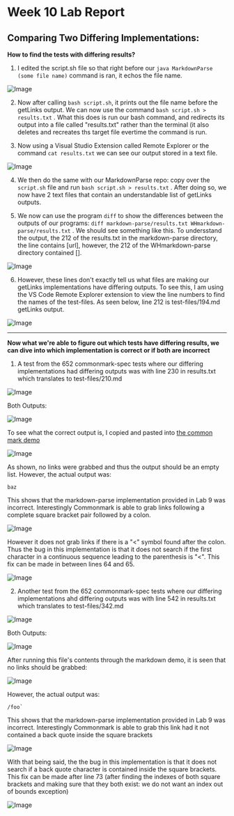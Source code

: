 # Week 10 Lab Report
## Comparing Two Differing Implementations:

**How to find the tests with differing results?**

1. I edited the script.sh file so that right before our `java MarkdownParse (some file name)` command is ran, it echos the file name.

![Image](screenshots_LR5/scriptshFile.png)

2. Now after calling `bash script.sh`, it prints out the file name before the getLinks output. We can now use the command `bash script.sh > results.txt` . What this does is run our bash command, and redirects its output into a file called "results.txt" rather than the terminal (it also deletes and recreates ths target file evertime the command is run.

3. Now using a Visual Studio Extension called Remote Explorer or the command `cat results.txt` we can see our output stored in a text file.

![Image](screenshots_LR5/outputRedirection.png)

4. We then do the same with our MarkdownParse repo: copy over the `script.sh` file and run `bash script.sh > results.txt` . After doing so, we now have 2 text files that contain an understandable list of getLinks outputs. 

5. We now can use the program `diff` to show the differences between the outputs of our programs: `diff markdown-parse/results.txt WHmarkdown-parse/results.txt` . We should see something like this. To undersstand the output, the 212 of the results.txt in the markdown-parse directory, the line contains [url], however, the 212 of the WHmarkdown-parse directory contained []. 

![Image](screenshots_LR5/diffOutputs.png)

6. However, these lines don't exactly tell us what files are making our getLinks implementations have differing outputs. To see this, I am using the VS Code Remote Explorer extension to view the line numbers to find the names of the test-files. As seen below, line 212 is test-files/194.md getLinks output. 

![Image](screenshots_LR5/remoteExplorer.png)

---

**Now what we're able to figure out which tests have differing results, we can dive into which implementation is correct or if both are incorrect**

1. A test from the 652 commonmark-spec tests where our differing implementations had differing outputs was with line 230 in results.txt which translates to test-files/210.md

![Image](screenshots_LR5/error201.png)

Both Outputs:

![Image](screenshots_LR5/bothOutputs.png)

To see what the correct output is, I copied and pasted into [the common mark demo](https://spec.commonmark.org/dingus/)

![Image](screenshots_LR5/1correctOutput.png)

As shown, no links were grabbed and thus the output should be an empty list. However, the actual output was:

```
baz
```

This shows that the markdown-parse implementation provided in Lab 9 was incorrect. Interestingly Commonmark is able to grab links following a complete square bracket pair followed by a colon. 

![Image](screenshots_LR5/interestingFind.png)

However it does not grab links if there is a "<" symbol found after the colon. Thus the bug in this implementation is that it does not search if the first character in a continuous sequence leading to the parenthesis is "<". This fix can be made in between lines 64 and 65.

![Image](screenshots_LR5/solution1.png)

2. Another test from the 652 commonmark-spec tests where our differing implementations ahd differing outputs was with line 542 in results.txt which translates to test-files/342.md

![Image](screenshots_LR5/error342.png)

Both Outputs: 

![Image](screenshots_LR5/bothOutputs.png)

After running this file's contents through the markdown demo, it is seen that no links should be grabbed:

![Image](screenshots_LR5/2correctOutput.png)

However, the actual output was:

```
/foo`
```

This shows that the markdown-parse implementation provided in Lab 9 was incorrect. Interestingly Commonmark is able to grab this link had it not contained a back quote inside the square brackets

![Image](screenshots_LR5/interestingFInd2.png)

With that being said, the the bug in this implementation is that it does not search if a back quote character is contained inside the square brackets. This fix can be made after line 73 (after finding the indexes of both square  brackets and making sure that they both exist: we do not want an index out of bounds exception)

![Image](screenshots_LR5/solution2.png)
